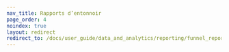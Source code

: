 ```yaml
---
nav_title: Rapports d’entonnoir
page_order: 4
noindex: true
layout: redirect
redirect_to: /docs/user_guide/data_and_analytics/reporting/funnel_reports/
---
```

